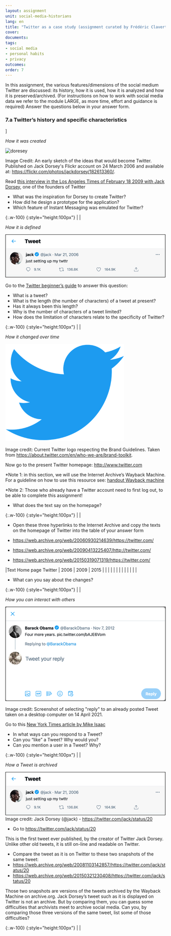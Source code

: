 ```yaml
---
layout: assignment
unit: social-media-historians
lang: en
title: "Twitter as a case study (assignment curated by Frédéric Clavert)"
cover:
documents:
tags:
- social media
- personal habits
- privacy
outcomes:
order: 7
---
```


In this assignment, the various features/dimensions of the social medium Twitter are discussed: its history, how it is used, how it is analyzed and how it is preserved/archived.  (For instructions on how to work with social media data we refer to the module LARGE, as more time, effort and guidance is required)
Answer the questions below in your answer form.

<!-- more -->
<!-- briefing-student -->

### 7.a Twitter’s history and specific characteristics 
<!-- section-contents -->]

*How it was created*

![doresey](../../assets/images/social-media/dorsey.png)

Image Credit: An early sketch of the ideas that would become Twitter. Published on Jack Dorsey's Flickr account on 24 March 2006 and available at: https://flickr.com/photos/jackdorsey/182613360/.

Read [this interview in the Los Angeles Times of February 18 2009 with Jack Dorsey](https://latimesblogs.latimes.com/technology/2009/02/twitter-creator.html), one of the founders of Twitter 
- What was the inspiration for Dorsey to create Twitter?
- How did he design a prototype for the application?
- Which feature of Instant Messaging was emulated for Twitter?

{:.w-100}
{:style="height:100px"}
| |

*How it is defined*

![jacktweet](../../assets/images/social-media/jacktweet.png)

Go to the [Twitter beginner’s guide](https://help.twitter.com/en/new-user-faq) to answer this question:
- What is a tweet?
- What is the length (the number of characters) of a tweet at present?
- Has it always been this length?
- Why is the number of characters of a tweet limited?
- How does the limitation of characters relate to the specificity of Twitter?

{:.w-100}
{:style="height:100px"}
| |

*How it changed over time*

![bird](../../assets/images/social-media/bird.png)

Image credit: Current Twitter logo respecting the Brand Guidelines. Taken from https://about.twitter.com/en/who-we-are/brand-toolkit. 

Now go to the present Twitter homepage: http://www.twitter.com 

*Note 1: in this section, we will use the Internet Archive’s Wayback Machine. For a guideline on how to use this resource see: [handout Wayback machine](https://ranke2.uni.lu/assets/pdf/wayback-machine-interface.pdf)  

*Note 2: Those who already have a Twitter account need to first log out, to be able to complete this assignment!


- What does the text say on the homepage?

{:.w-100}
{:style="height:100px"}
| |

- Open these three hyperlinks to the Internet Archive and copy the texts on the homepage of Twitter into the table of your answer form 

- https://web.archive.org/web/20060930214639/https://twitter.com/
- https://web.archive.org/web/20090413225407/http://twitter.com/
- https://web.archive.org/web/20150319071319/https://twitter.com/

|Text Home page Twitter  |  2006 | 2009 | 2015 |
|   |   |   |
|   |   |   |
|   |   |   |

- What can you say about the changes? 

{:.w-100}
{:style="height:100px"}
| |

*How you can interact with others*

![obamareply](../../assets/images/social-media/obamareply.png)

Image credit: Screenshot of selecting "reply" to an already posted Tweet taken on a desktop computer on 14 April 2021.

Go to this [New York Times article by Mike Isaac](https://www.nytimes.com/2017/09/26/technology/twitter-280-characters.html?smid=url-share) 
- In what ways can you respond to a Tweet?
- Can you “like” a Tweet? Why would you?
- Can you mention a user in a Tweet? Why?

{:.w-100}
{:style="height:100px"}
| |


*How a Tweet is archived*

![jacktweet](../../assets/images/social-media/jacktweet.png)
Image credit: Jack Dorsey (@jack) - https://twitter.com/jack/status/20 


- Go to https://twitter.com/jack/status/20

This is the first tweet ever published, by the creator of Twitter Jack Dorsey. Unlike other old tweets, it is still on-line and readable on Twitter.
- Compare the tweet as it is on Twitter to these two snapshots of the same tweet: 
- https://web.archive.org/web/20081103142857/https://twitter.com/jack/status/20
- https://web.archive.org/web/20150321230408/https://twitter.com/jack/status/20


Those two snapshots are versions of the tweets archived by the Wayback Machine on archive.org. Jack Dorsey’s tweet such as it is displayed on Twitter is not an archive. But by comparing them, you can guess some difficulties that archivists meet to archive social media. Can you, by comparing those three versions of the same tweet, list some of those difficulties?

{:.w-100}
{:style="height:100px"}
| |

<!-- section -->

<!-- briefing-teacher -->

